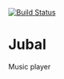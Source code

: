 [![Build Status](https://travis-ci.org/AlvaroMenezes/Jubal.svg?branch=master)](https://travis-ci.org/AlvaroMenezes/Jubal)
# Jubal
Music player
